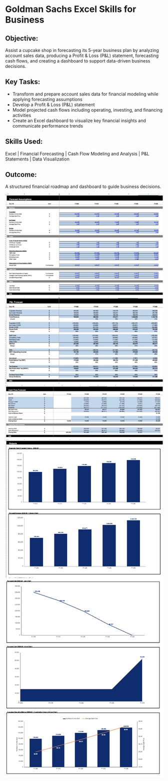 # Goldman Sachs Excel Skills for Business

## Objective:
Assist a cupcake shop in forecasting its 5-year business plan by analyzing account sales data, producing a Profit & Loss (P&L) statement, forecasting cash flows, and creating a dashboard to support data-driven business decisions.

## Key Tasks:
- Transform and prepare account sales data for financial modeling while applying forecasting assumptions
- Develop a Profit & Loss (P&L) statement
- Model projected cash flows including operating, investing, and financing activities
- Create an Excel dashboard to visualize key financial insights and communicate performance trends

## Skills Used:
Excel | Financial Forecasting | Cash Flow Modeling and Analysis | P&L Statements | Data Visualization

## Outcome:
A structured financial roadmap and dashboard to guide business decisions.

![Forecast Assumptions.png](https://github.com/mkweonn/goldman-sachs-excel-financial-analysis/blob/main/Forecast%20Assumptions.png)
![P&L Forecast.png](https://github.com/mkweonn/goldman-sachs-excel-financial-analysis/blob/main/P%26L%20Forecast.png)
![Cash Flow Forecast.png](https://github.com/mkweonn/goldman-sachs-excel-financial-analysis/blob/main/Cash%20Flow%20Forecast.png)
![Visualization1.png](https://github.com/mkweonn/goldman-sachs-excel-financial-analysis/blob/main/Visualization1.png)
![Visualization2.png](https://github.com/mkweonn/goldman-sachs-excel-financial-analysis/blob/main/Visualization2.png)
